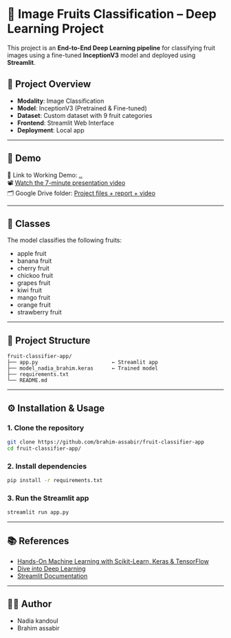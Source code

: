 # 🍉 Image Fruits Classification – Deep Learning Project

This project is an **End-to-End Deep Learning pipeline** for classifying fruit images using a fine-tuned **InceptionV3** model and deployed using **Streamlit**.

## 📌 Project Overview

- **Modality**: Image Classification  
- **Model**: InceptionV3 (Pretrained & Fine-tuned)  
- **Dataset**: Custom dataset with 9 fruit categories  
- **Frontend**: Streamlit Web Interface  
- **Deployment**: Local app

---

## 🚀 Demo

🔗 Link to Working Demo: [ .. ](..)  
📽️ [Watch the 7-minute presentation video]([https://drive.google.com/drive/folders/1s9fkIYZj_RRxmgotT-R667ffyn8W2lHQ?usp=drive_link])  
🗂️ Google Drive folder: [Project files + report + video](https://drive.google.com/drive/folders/1s9fkIYZj_RRxmgotT-R667ffyn8W2lHQ?usp=drive_link)

---

## 🍎 Classes

The model classifies the following fruits:

- apple fruit  
- banana fruit  
- cherry fruit  
- chickoo fruit  
- grapes fruit  
- kiwi fruit  
- mango fruit  
- orange fruit  
- strawberry fruit

---

## 📁 Project Structure

```
fruit-classifier-app/
├── app.py                        ← Streamlit app
├── model_nadia_brahim.keras      ← Trained model
├── requirements.txt
└── README.md
```

---

## ⚙️ Installation & Usage

### 1. Clone the repository

```bash
git clone https://github.com/brahim-assabir/fruit-classifier-app
cd fruit-classifier-app/
```

### 2. Install dependencies

```bash
pip install -r requirements.txt
```

### 3. Run the Streamlit app

```bash
streamlit run app.py
```

---

## 📚 References

- [Hands-On Machine Learning with Scikit-Learn, Keras & TensorFlow](https://github.com/ageron/handson-ml3)
- [Dive into Deep Learning](https://d2l.ai)
- [Streamlit Documentation](https://docs.streamlit.io)

---

## 👩‍💻 Author

- Nadia kandoul
- Brahim assabir
